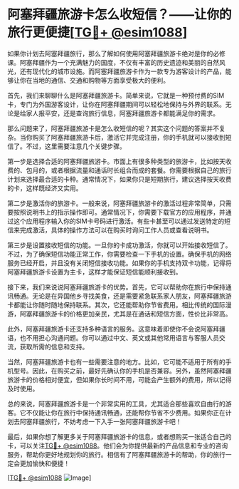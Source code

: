 # 阿塞拜疆旅游卡怎么收短信？——让你的旅行更便捷[[TG💪+ @esim1088](https://t.me/s/esim1088)]

如果你计划去阿塞拜疆旅行，那么了解如何使用阿塞拜疆旅游卡绝对是你的必修课。阿塞拜疆作为一个充满魅力的国度，不仅有丰富的历史遗迹和美丽的自然风光，还有现代化的城市设施。而阿塞拜疆旅游卡作为一款专为游客设计的产品，能够让你在当地的通信、交通和购物等方面享受极大的便利。

首先，我们来聊聊什么是阿塞拜疆旅游卡。简单来说，它就是一种预付费的SIM卡，专门为外国游客设计，让你在阿塞拜疆期间可以轻松地保持与外界的联系。无论是给家人报平安，还是查询旅行信息，阿塞拜疆旅游卡都能满足你的需求。

那么问题来了，阿塞拜疆旅游卡是怎么收短信的呢？其实这个问题的答案并不复杂。当你购买了阿塞拜疆旅游卡后，激活它并完成注册，你的手机就可以接收到短信了。不过，这里需要注意几个关键步骤。

第一步是选择合适的阿塞拜疆旅游卡。市面上有很多种类型的旅游卡，比如按天收费的、包月的，或者根据流量和通话时长组合而成的套餐。你需要根据自己的旅行计划来选择最合适的卡种。通常情况下，如果你只是短期旅行，建议选择按天收费的卡，这样既经济又实用。

第二步是激活你的旅游卡。一般来说，阿塞拜疆旅游卡的激活过程非常简单，只需要按照说明书上的指示操作即可。通常情况下，你需要下载官方的应用程序，并通过这个应用程序输入你的SIM卡号码进行激活。有些卡甚至可以通过发送特定的短信来完成激活，具体的操作方法可以在购买时询问工作人员或查看说明书。

第三步是设置接收短信的功能。一旦你的卡成功激活，你就可以开始接收短信了。不过，为了确保短信功能正常工作，你需要检查一下手机的设置。确保手机的网络服务已经开启，并且没有关闭短信接收功能。如果你的手机支持双卡功能，记得将阿塞拜疆旅游卡设置为主卡，这样才能保证短信能顺利接收到。

接下来，我们来说说阿塞拜疆旅游卡的优势。首先，它可以帮助你在旅行中保持通讯畅通。无论是在异国他乡寻找美食，还是需要紧急联系家人朋友，阿塞拜疆旅游卡都能让你随时随地保持联系。其次，它还能帮助你节省费用。相比传统的国际漫游，阿塞拜疆旅游卡的价格更加亲民，尤其是在通话和短信方面，性价比非常高。

此外，阿塞拜疆旅游卡还支持多种语言的服务。这意味着即使你不会说阿塞拜疆语，也不用担心沟通问题。你可以通过中文、英文或其他常用语言与客服人员交流，获取所需的信息和支持。

当然，阿塞拜疆旅游卡也有一些需要注意的地方。比如，它可能不适用于所有的手机型号。因此，在购买之前，最好先确认你的手机是否兼容。另外，虽然阿塞拜疆旅游卡的价格相对便宜，但如果你长时间不用，可能会产生额外的费用，所以记得及时使用。

总的来说，阿塞拜疆旅游卡是一个非常实用的工具，尤其适合那些喜欢自由行的游客。它不仅能让你在旅行中保持通讯畅通，还能帮你节省不少费用。如果你正在计划去阿塞拜疆旅行，不妨考虑一下入手一张阿塞拜疆旅游卡吧！

最后，如果你想了解更多关于阿塞拜疆旅游卡的信息，或者想购买一张适合自己的卡，可以关注[TG💪+ @esim1088](https://t.me/s/esim1088)。他们会为你提供最新的产品信息和专业的咨询服务，帮助你更好地规划你的旅行。相信有了阿塞拜疆旅游卡的帮助，你的旅行一定会更加愉快和便捷！

[[TG💪+ @esim1088](https://t.me/s/esim1088) ![Image](https://i.postimg.cc/4NQfJmqS/Snipaste-2025-05-13-00-14-12.png)]